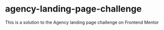 # agency-landing-page-challenge
This is a solution to the Agency landing page challenge on Frontend Mentor
